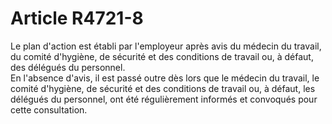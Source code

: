 # Article R4721-8

  
Le plan d'action est établi par l'employeur après avis du médecin du travail, du comité d'hygiène, de sécurité et des conditions de travail ou, à défaut, des délégués du personnel.   
En l'absence d'avis, il est passé outre dès lors que le médecin du travail, le comité d'hygiène, de sécurité et des conditions de travail ou, à défaut, les délégués du personnel, ont été régulièrement informés et convoqués pour cette consultation.